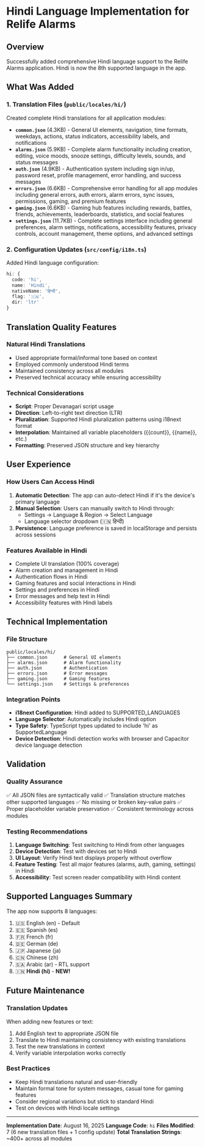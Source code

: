 # Hindi Language Implementation for Relife Alarms

## Overview

Successfully added comprehensive Hindi language support to the Relife Alarms application. Hindi is now the 8th supported language in the app.

## What Was Added

### 1. Translation Files (`public/locales/hi/`)

Created complete Hindi translations for all application modules:

- **`common.json`** (4.3KB) - General UI elements, navigation, time formats, weekdays, actions, status indicators, accessibility labels, and notifications
- **`alarms.json`** (5.9KB) - Complete alarm functionality including creation, editing, voice moods, snooze settings, difficulty levels, sounds, and status messages
- **`auth.json`** (4.9KB) - Authentication system including sign in/up, password reset, profile management, error handling, and success messages
- **`errors.json`** (6.6KB) - Comprehensive error handling for all app modules including general errors, auth errors, alarm errors, sync issues, permissions, gaming, and premium features
- **`gaming.json`** (6.6KB) - Gaming hub features including rewards, battles, friends, achievements, leaderboards, statistics, and social features
- **`settings.json`** (11.7KB) - Complete settings interface including general preferences, alarm settings, notifications, accessibility features, privacy controls, account management, theme options, and advanced settings

### 2. Configuration Updates (`src/config/i18n.ts`)

Added Hindi language configuration:

```typescript
hi: {
  code: 'hi',
  name: 'Hindi',
  nativeName: 'हिन्दी',
  flag: '🇮🇳',
  dir: 'ltr'
}
```

## Translation Quality Features

### Natural Hindi Translations

- Used appropriate formal/informal tone based on context
- Employed commonly understood Hindi terms
- Maintained consistency across all modules
- Preserved technical accuracy while ensuring accessibility

### Technical Considerations

- **Script**: Proper Devanagari script usage
- **Direction**: Left-to-right text direction (LTR)
- **Pluralization**: Supported Hindi pluralization patterns using i18next format
- **Interpolation**: Maintained all variable placeholders ({{count}}, {{name}}, etc.)
- **Formatting**: Preserved JSON structure and key hierarchy

## User Experience

### How Users Can Access Hindi

1. **Automatic Detection**: The app can auto-detect Hindi if it's the device's primary language
2. **Manual Selection**: Users can manually switch to Hindi through:
   - Settings → Language & Region → Select Language
   - Language selector dropdown (🇮🇳 हिन्दी)
3. **Persistence**: Language preference is saved in localStorage and persists across sessions

### Features Available in Hindi

- Complete UI translation (100% coverage)
- Alarm creation and management in Hindi
- Authentication flows in Hindi
- Gaming features and social interactions in Hindi
- Settings and preferences in Hindi
- Error messages and help text in Hindi
- Accessibility features with Hindi labels

## Technical Implementation

### File Structure

```
public/locales/hi/
├── common.json      # General UI elements
├── alarms.json      # Alarm functionality
├── auth.json        # Authentication
├── errors.json      # Error messages
├── gaming.json      # Gaming features
└── settings.json    # Settings & preferences
```

### Integration Points

- **i18next Configuration**: Hindi added to SUPPORTED_LANGUAGES
- **Language Selector**: Automatically includes Hindi option
- **Type Safety**: TypeScript types updated to include 'hi' as SupportedLanguage
- **Device Detection**: Hindi detection works with browser and Capacitor device language detection

## Validation

### Quality Assurance

✅ All JSON files are syntactically valid
✅ Translation structure matches other supported languages
✅ No missing or broken key-value pairs
✅ Proper placeholder variable preservation
✅ Consistent terminology across modules

### Testing Recommendations

1. **Language Switching**: Test switching to Hindi from other languages
2. **Device Detection**: Test with devices set to Hindi
3. **UI Layout**: Verify Hindi text displays properly without overflow
4. **Feature Testing**: Test all major features (alarms, auth, gaming, settings) in Hindi
5. **Accessibility**: Test screen reader compatibility with Hindi content

## Supported Languages Summary

The app now supports 8 languages:

1. 🇺🇸 English (en) - Default
2. 🇪🇸 Spanish (es)
3. 🇫🇷 French (fr)
4. 🇩🇪 German (de)
5. 🇯🇵 Japanese (ja)
6. 🇨🇳 Chinese (zh)
7. 🇸🇦 Arabic (ar) - RTL support
8. 🇮🇳 **Hindi (hi)** - **NEW!**

## Future Maintenance

### Translation Updates

When adding new features or text:

1. Add English text to appropriate JSON file
2. Translate to Hindi maintaining consistency with existing translations
3. Test the new translations in context
4. Verify variable interpolation works correctly

### Best Practices

- Keep Hindi translations natural and user-friendly
- Maintain formal tone for system messages, casual tone for gaming features
- Consider regional variations but stick to standard Hindi
- Test on devices with Hindi locale settings

---

**Implementation Date**: August 16, 2025
**Language Code**: `hi`
**Files Modified**: 7 (6 new translation files + 1 config update)
**Total Translation Strings**: ~400+ across all modules
